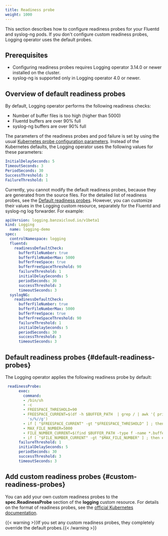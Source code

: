 ```yaml
---
title: Readiness probe
weight: 1000
---
```


This section describes how to configure readiness probes for your Fluentd and syslog-ng pods. If you don't configure custom readiness probes, Logging operator uses the default probes.

## Prerequisites

- Configuring readiness probes requires Logging operator 3.14.0 or newer installed on the cluster.
- syslog-ng is supported only in Logging operator 4.0 or newer.

## Overview of default readiness probes

By default, Logging operator performs the following readiness checks:

- Number of buffer files is too high (higher than 5000)
- Fluentd buffers are over 90% full
- syslog-ng buffers are over 90% full

The parameters of the readiness probes and pod failure is set by using the usual [Kubernetes probe configuration parameters](https://kubernetes.io/docs/tasks/configure-pod-container/configure-liveness-readiness-startup-probes/#configure-probes). Instead of the Kubernetes defaults, the Logging operator uses the following values for these parameters:

```yaml
InitialDelaySeconds: 5
TimeoutSeconds: 3
PeriodSeconds: 30
SuccessThreshold: 3
FailureThreshold: 1
```

Currently, you cannot modify the default readiness probes, because they are generated from the source files. For the detailed list of readiness probes, see the [Default readiness probes](#default-readiness-probes). However, you can customize their values in the Logging custom resource, separately for the Fluentd and syslog-ng log forwarder. For example:

```yaml
apiVersion: logging.banzaicloud.io/v1beta1
kind: Logging
  name: logging-demo
spec:
  controlNamespace: logging
  fluentd:
    readinessDefaultCheck:
      bufferFileNumber: true
      bufferFileNumberMax: 5000
      bufferFreeSpace: true
      bufferFreeSpaceThreshold: 90
      failureThreshold: 1
      initialDelaySeconds: 5
      periodSeconds: 30
      successThreshold: 3
      timeoutSeconds: 3
  syslogNG:
    readinessDefaultCheck:
      bufferFileNumber: true
      bufferFileNumberMax: 5000
      bufferFreeSpace: true
      bufferFreeSpaceThreshold: 90
      failureThreshold: 1
      initialDelaySeconds: 5
      periodSeconds: 30
      successThreshold: 3
      timeoutSeconds: 3
```

## Default readiness probes {#default-readiness-probes}

The Logging operator applies the following readiness probe by default:

```yaml
 readinessProbe:
      exec:
        command:
        - /bin/sh
        - -c
        - FREESPACE_THRESHOLD=90
        - FREESPACE_CURRENT=$(df -h $BUFFER_PATH  | grep / | awk '{ print $5}' | sed
          's/%//g')
        - if [ "$FREESPACE_CURRENT" -gt "$FREESPACE_THRESHOLD" ] ; then exit 1; fi
        - MAX_FILE_NUMBER=5000
        - FILE_NUMBER_CURRENT=$(find $BUFFER_PATH -type f -name *.buffer | wc -l)
        - if [ "$FILE_NUMBER_CURRENT" -gt "$MAX_FILE_NUMBER" ] ; then exit 1; fi
      failureThreshold: 1
      initialDelaySeconds: 5
      periodSeconds: 30
      successThreshold: 3
      timeoutSeconds: 3
```

## Add custom readiness probes {#custom-readiness-probes}

You can add your own custom readiness probes to the **spec.ReadinessProbe** section of the **logging** custom resource. For details on the format of readiness probes, see the [official Kubernetes documentation](https://kubernetes.io/docs/tasks/configure-pod-container/configure-liveness-readiness-startup-probes/#define-readiness-probes).

{{< warning >}}If you set any custom readiness probes, they completely override the default probes.{{< /warning >}}
